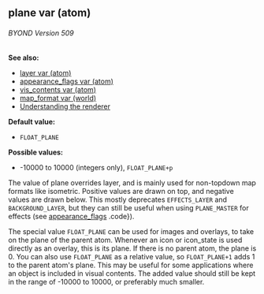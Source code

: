## plane var (atom) 
###### BYOND Version 509
**See also:**
*   [layer var (atom)](/ref/atom/var/layer.md) 
*   [appearance_flags var (atom)](/ref/atom/var/appearance_flags.md) 
*   [vis_contents var (atom)](/ref/atom/var/vis_contents.md) 
*   [map_format var (world)](/ref/world/var/map_format.md) 
*   [Understanding the renderer](/ref/%7Bnotes%7D/renderer.md) 
<!-- -->
**Default value:**
*   `FLOAT_PLANE`
<!-- -->
**Possible values:**
*   -10000 to 10000 (integers only), `FLOAT_PLANE+p`


The value of plane overrides layer, and is mainly used for
non-topdown map formats like isometric. Positive values are drawn on
top, and negative values are drawn below. This mostly deprecates
`EFFECTS_LAYER` and `BACKGROUND_LAYER`, but they can still be useful
when using `PLANE_MASTER` for effects (see
[appearance_flags](/ref/atom/var/appearance_flags.md) .code}). 

The
special value `FLOAT_PLANE` can be used for images and overlays, to take
on the plane of the parent atom. Whenever an icon or icon_state is used
directly as an overlay, this is its plane. If there is no parent atom,
the plane is 0.
You can also use `FLOAT_PLANE` as a relative value, so `FLOAT_PLANE+1`
adds 1 to the parent atom\'s plane. This may be useful for some
applications where an object is included in visual contents. The added
value should still be kept in the range of -10000 to 10000, or
preferably much smaller.